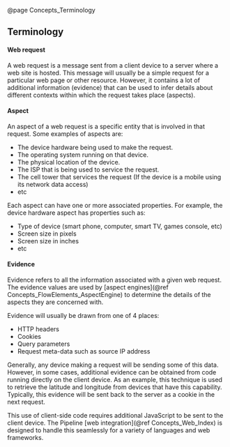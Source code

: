 @page Concepts_Terminology


## Terminology



#### Web request

A web request is a message sent from a client device to a server where a web site is hosted.
This message will usually be a simple request for a particular web page or other resource. 
However, it contains a lot of additional information (evidence) that can be used to infer 
details about different contexts within which the request takes place (aspects). 

#### Aspect

An aspect of a web request is a specific entity that is involved in that request. 
Some examples of aspects are:

* The device hardware being used to make the request.
* The operating system running on that device.
* The physical location of the device.
* The ISP that is being used to service the request.
* The cell tower that services the request (If the device is a mobile using its network 
data access)
* etc

Each aspect can have one or more associated properties. For example, the device hardware
aspect has properties such as:

* Type of device (smart phone, computer, smart TV, games console, etc)
* Screen size in pixels
* Screen size in inches
* etc

#### Evidence

Evidence refers to all the information associated with a given web request. The evidence 
values are used by [aspect engines](@ref Concepts_FlowElements_AspectEngine) to determine 
the details of the aspects they are concerned with.

Evidence will usually be drawn from one of 4 places:

* HTTP headers
* Cookies
* Query parameters
* Request meta-data such as source IP address

Generally, any device making a request will be sending some of this data. However, in
some cases, additional evidence can be obtained from code running directly on the client
device. As an example, this technique is used to retrieve the latitude and longitude 
from devices that have this capability.
Typically, this evidence will be sent back to the server as a cookie in the next request.

This use of client-side code requires additional JavaScript to be sent to the client
device. The Pipeline [web integration](@ref Concepts_Web_Index) is designed to handle 
this seamlessly for a variety of languages and web frameworks.